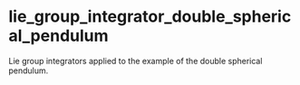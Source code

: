 # lie_group_integrator_double_spherical_pendulum
 Lie group integrators applied to the example of the double spherical pendulum.
